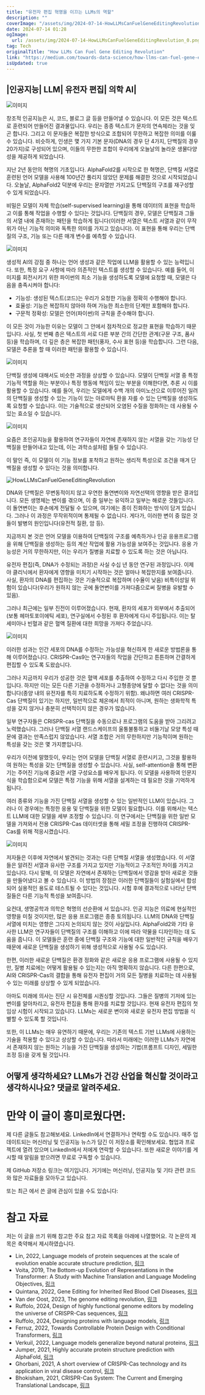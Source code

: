 ```yaml
---
title: "유전자 편집 혁명을 이끄는 LLMs의 역할"
description: ""
coverImage: "/assets/img/2024-07-14-HowLLMsCanFuelGeneEditingRevolution_0.png"
date: 2024-07-14 01:28
ogImage:
  url: /assets/img/2024-07-14-HowLLMsCanFuelGeneEditingRevolution_0.png
tag: Tech
originalTitle: "How LLMs Can Fuel Gene Editing Revolution"
link: "https://medium.com/towards-data-science/how-llms-can-fuel-gene-editing-revolution-1b15663f697c"
isUpdated: true
---
```


## |인공지능| LLM| 유전자 편집| 의학 AI|

![이미지](/assets/img/2024-07-14-HowLLMsCanFuelGeneEditingRevolution_0.png)

창조적 인공지능은 시, 코드, 블로그 글 등을 만들어낼 수 있습니다. 이 모든 것은 텍스트로 훈련되어 만들어진 결과물입니다. 우리는 종종 텍스트가 문자의 연속체라는 것을 잊곤 합니다. 그리고 이 문자들은 복잡한 방식으로 조합되어 무한하고 복잡한 의미를 이룰 수 있습니다. 비슷하게, 인생은 몇 가지 기본 문자(DNA의 경우 단 4가지, 단백질의 경우 20가지)로 구성되어 있으며, 이들의 무한한 조합이 우리에게 오늘날의 놀라운 생물다양성을 제공하게 되었습니다.

지난 2년 동안의 혁명의 기초입니다. AlphaFold2를 시작으로 한 혁명은, 단백질 서열로 훈련된 언어 모델을 사용해 100년간 풀리지 않았던 문제를 해결한 것으로 시작되었습니다. 오늘날, AlphaFold2 덕분에 우리는 문자열만 가지고도 단백질의 구조를 재구성할 수 있게 되었습니다.

<!-- cozy-coder - 수평 -->

<ins class="adsbygoogle"
     style="display:block"
     data-ad-client="ca-pub-4877378276818686"
     data-ad-slot="1107185301"
     data-ad-format="auto"
     data-full-width-responsive="true"></ins>

<script>
     (adsbygoogle = window.adsbygoogle || []).push({});
</script>

비밀은 모델이 자체 학습(self-supervised learning)을 통해 데이터의 표현을 학습하고 이를 통해 작업을 수행할 수 있다는 것입니다. 단백질의 경우, 모델은 단백질과 그들의 서열 내에 존재하는 패턴을 학습하게 됩니다(이러한 서열은 텍스트 서열과 같이 무작위가 아닌 기능적 의미와 독특한 의미를 가지고 있습니다). 이 표현을 통해 우리는 단백질의 구조, 기능 또는 다른 매개 변수를 예측할 수 있습니다.

![이미지](/assets/img/2024-07-14-HowLLMsCanFuelGeneEditingRevolution_1.png)

생성적 AI의 강점 중 하나는 언어 생성과 같은 작업에 LLM을 활용할 수 있는 능력입니다. 또한, 특정 요구 사항에 따라 의존적인 텍스트를 생성할 수 있습니다. 예를 들어, 이미지를 회전시키기 위한 파이썬의 최소 기능을 생성하도록 모델에 요청할 때, 모델은 다음을 충족시켜야 합니다:

- 기능성: 생성된 텍스트(코드)는 우리가 요청한 기능을 정확히 수행해야 합니다.
- 효율성: 기능은 복잡하지 않아야 하며 가능한 최소한의 단계만 포함해야 합니다.
- 구문적 정확성: 모델은 언어(파이썬)의 규칙을 준수해야 합니다.

<!-- cozy-coder - 수평 -->

<ins class="adsbygoogle"
     style="display:block"
     data-ad-client="ca-pub-4877378276818686"
     data-ad-slot="1107185301"
     data-ad-format="auto"
     data-full-width-responsive="true"></ins>

<script>
     (adsbygoogle = window.adsbygoogle || []).push({});
</script>

이 모든 것이 가능한 이유는 모델이 그 안에서 점차적으로 정교한 표현을 학습하기 때문입니다. 사실, 첫 번째 층은 텍스트의 서로 다른 부분 간의 간단한 관계(구문 구조, 품사 등)을 학습하며, 더 깊은 층은 복잡한 패턴(풍자, 수사 표현 등)을 학습합니다. 그런 다음, 모델은 추론을 할 때 이러한 패턴을 활용할 수 있습니다.

![이미지](/assets/img/2024-07-14-HowLLMsCanFuelGeneEditingRevolution_2.png)

단백질 생성에 대해서도 비슷한 과정을 상상할 수 있습니다. 모델이 단백질 서열 중 특정 기능적 역할을 하는 부분이나 특정 행동에 책임이 있는 부분을 이해한다면, 추론 시 이를 활용할 수 있습니다. 예를 들어, 우리는 모델에게 수백 개의 아미노산으로 이루어진 일려의 단백질을 생성할 수 있는 기능이 있는 아로마틱 환을 자를 수 있는 단백질을 생성하도록 요청할 수 있습니다. 이는 기술적으로 생산되어 오염된 수질을 정화하는 데 사용될 수 있는 효소일 수 있습니다.

![이미지](/assets/img/2024-07-14-HowLLMsCanFuelGeneEditingRevolution_3.png)

<!-- cozy-coder - 수평 -->

<ins class="adsbygoogle"
     style="display:block"
     data-ad-client="ca-pub-4877378276818686"
     data-ad-slot="1107185301"
     data-ad-format="auto"
     data-full-width-responsive="true"></ins>

<script>
     (adsbygoogle = window.adsbygoogle || []).push({});
</script>

요즘은 초인공지능을 활용하여 연구자들이 자연에 존재하지 않는 서열을 갖는 기능성 단백질을 만들어내고 있는데, 이는 과학소설처럼 들릴 수 있습니다.

이 말인 즉, 이 모델이 이 기능 정보를 포착하고 원하는 생리적 특성으로 조건을 매겨 단백질을 생성할 수 있다는 것을 의미합니다.

![HowLLMsCanFuelGeneEditingRevolution](/assets/img/2024-07-14-HowLLMsCanFuelGeneEditingRevolution_4.png)

DNA와 단백질은 무변동적이지 않고 우연한 돌연변이와 자연선택의 영향을 받은 결과입니다. 모든 생명체는 변이를 겪으며, 이 중 일부는 유익하고 일부는 해로운 것들입니다. 이 돌연변이는 후손에게 전달될 수 있으며, 여기에는 종이 진화하는 방식이 담겨 있습니다. 그러나 이 과정은 무작위적이며 통제될 수 없습니다. 게다가, 이러한 변이 중 많은 것들이 발병의 원인입니다(유전적 질환, 암 등).

<!-- cozy-coder - 수평 -->

<ins class="adsbygoogle"
     style="display:block"
     data-ad-client="ca-pub-4877378276818686"
     data-ad-slot="1107185301"
     data-ad-format="auto"
     data-full-width-responsive="true"></ins>

<script>
     (adsbygoogle = window.adsbygoogle || []).push({});
</script>

지금까지 본 것은 언어 모델을 이용하여 단백질의 구조를 예측하거나 인공 응용프로그램을 위해 단백질을 생성하는 등의 계산 작업에 활용 가능성을 보여주는 것입니다. 응용 가능성은 거의 무한하지만, 이는 우리가 질병을 치료할 수 있도록 하는 것은 아닙니다.

유전자 편집(즉, DNA가 수정되는 과정)은 사실 수십 년 동안 연구된 과정입니다. 이제야 클리닉에서 환자에게 영향을 미치기 시작하는 것은 얼마나 복잡한지를 보여줍니다. 사실, 환자의 DNA를 편집하는 것은 기술적으로 복잡하며 (수율이 낮음) 비특이성일 위험이 있습니다(우리가 원하지 않는 곳에 돌연변이를 가져다줌으로써 질병을 유발할 수 있음).

그러나 최근에는 일부 진전이 이루어졌습니다. 현재, 환자의 세포가 외부에서 추출되어 (보통 헤마토포이에틱 세포), 연구실에서 수정된 후 환자에게 다시 주입됩니다. 이는 탈세미아나 빈혈과 같은 혈액 질환에 대한 희망을 가져다 주었습니다.

![이미지](/assets/img/2024-07-14-HowLLMsCanFuelGeneEditingRevolution_5.png)

<!-- cozy-coder - 수평 -->

<ins class="adsbygoogle"
     style="display:block"
     data-ad-client="ca-pub-4877378276818686"
     data-ad-slot="1107185301"
     data-ad-format="auto"
     data-full-width-responsive="true"></ins>

<script>
     (adsbygoogle = window.adsbygoogle || []).push({});
</script>

이러한 성과는 인간 세포의 DNA를 수정하는 가능성을 혁신하게 한 새로운 방법론을 통해 이루어졌습니다. CRISPR-Cas9는 연구자들의 작업을 간단하고 튼튼하며 간결하게 편집할 수 있도록 도왔습니다.

그러나 지금까지 우리가 성공한 것은 혈액 세포를 추출하여 수정하고 다시 주입한 것 뿐입니다. 하지만 이는 모든 다른 기관을 수정하거나 고형종양에 달할 수 없다는 것을 의미합니다(종양 내의 유전자를 특히 치료하도록 수정하기 위함). 왜냐하면 여러 CRISPR-Cas 단백질이 있기는 하지만, 일반적으로 체온에서 최적이 아니며, 원하는 생화학적 특성을 갖지 않거나 충분히 선택적이지 않은 경우가 많습니다.

일부 연구자들은 CRISPR-cas 단백질을 수동으로나 프로그램의 도움을 받아 그리려고 노력했습니다. 그러나 단백질 서열 랜드스케이프의 울퉁불퉁하고 비둘기날 모양 특성 때문에 결과는 만족스럽지 않았습니다. 서열 조합은 거의 무한하지만 기능적이며 원하는 특성을 갖는 것은 몇 가지뿐입니다.

우리가 이전에 말했듯이, 우리는 언어 모델을 단백질 서열로 훈련시키고, 그것을 활용하여 원하는 특성을 갖는 단백질을 생성할 수 있습니다. 사실, self-attention을 통해 변환기는 주어진 기능에 중요한 서열 구성요소를 배우게 됩니다. 이 모델을 사용하여 인문지식을 학습함으로써 모델은 특정 기능을 위해 서열을 설계하는 데 필요한 것을 기억하게 됩니다.

<!-- cozy-coder - 수평 -->

<ins class="adsbygoogle"
     style="display:block"
     data-ad-client="ca-pub-4877378276818686"
     data-ad-slot="1107185301"
     data-ad-format="auto"
     data-full-width-responsive="true"></ins>

<script>
     (adsbygoogle = window.adsbygoogle || []).push({});
</script>

여러 종류와 기능을 가진 단백질 서열을 생성할 수 있는 일반적인 LLM이 있습니다. 그러나 이 경우에는 특정한 응용 및 단백질을 위한 모델이 필요합니다. 이를 위해서는 텍스트 LLM에 대한 모델을 세부 조정할 수 있습니다. 이 연구에서는 단백질을 위한 일반 모델을 가져와서 전용 CRISPR-Cas 데이터셋을 통해 세밀 조정을 진행하여 CRISPR-Cas를 위해 적응시켰습니다.

![이미지](/assets/img/2024-07-14-HowLLMsCanFuelGeneEditingRevolution_6.png)

저자들은 이후에 자연에서 발견되는 것과는 다른 단백질 서열을 생성했습니다. 이 서열들은 알려진 서열과 유사한 구조를 가지고 있지만 기능적이고 구조적인 차이를 가지고 있습니다. 다시 말해, 이 모델은 자연에서 존재하는 단백질에서 영감을 받아 새로운 것들을 만들어냈다고 볼 수 있습니다. 이 방법의 장점은 이러한 단백질들이 실험실에서 합성되어 실용적인 용도로 테스트될 수 있다는 것입니다. 시험 후에 결과적으로 나타난 단백질들은 다른 기능적 특성을 보여줍니다.

요컨대, 생명공학과 의학은 혁명의 선순환에 서 있습니다. 인공 지능은 의료에 현실적인 영향을 미칠 것이지만, 많은 응용 프로그램은 종종 토의됩니다. LLM의 DNA와 단백질 서열에 미치는 영향은 그다지 논의되지 않는 것이 사실입니다. AlphaFold2와 기타 유사한 LLM은 연구자들이 단백질의 구조를 이해하고 이에 따라 약물을 디자인하는 데 도움을 줍니다. 이 모델들은 훈련 중에 단백질 구조와 기능에 대한 일반적인 규칙을 배우기 때문에 새로운 단백질을 생성하기 위해 생성적으로 사용될 수도 있습니다.

<!-- cozy-coder - 수평 -->

<ins class="adsbygoogle"
     style="display:block"
     data-ad-client="ca-pub-4877378276818686"
     data-ad-slot="1107185301"
     data-ad-format="auto"
     data-full-width-responsive="true"></ins>

<script>
     (adsbygoogle = window.adsbygoogle || []).push({});
</script>

한편, 이러한 새로운 단백질은 환경 정화와 같은 새로운 응용 프로그램에 사용될 수 있지만, 질병 치료에는 어떻게 활용될 수 있는지는 아직 명확하지 않습니다. 다른 한편으로, AI와 CRISPR-Cas의 결합을 통해 유전자 편집이 거의 모든 질병을 치료하는 데 사용될 수 있는 미래를 상상할 수 있게 되었습니다.

아마도 미래에 의사는 진단 시 유전체를 시퀀싱할 것입니다. 그들은 질병의 기저에 있는 변이를 알아차리고, 유전자 편집을 통해 환자를 치료할 것입니다. 현재 유전자 편집의 첫 임상 시험이 시작되고 있습니다. LLMs는 새로운 변이와 새로운 유전자 편집 방법을 식별할 수 있도록 할 것입니다.

또한, 이 LLMs는 매우 유연하기 때문에, 우리는 기존의 텍스트 기반 LLMs에 사용하는 기술을 적용할 수 있다고 상상할 수 있습니다. 따라서 미래에는 이러한 LLMs가 자연에서 존재하지 않는 원하는 기능을 가진 단백질을 생성하는 기법(프롬프트 디자인, 세밀한 조정 등)을 갖게 될 것입니다.

## 어떻게 생각하세요? LLMs가 건강 산업을 혁신할 것이라고 생각하시나요? 댓글로 알려주세요.

<!-- cozy-coder - 수평 -->

<ins class="adsbygoogle"
     style="display:block"
     data-ad-client="ca-pub-4877378276818686"
     data-ad-slot="1107185301"
     data-ad-format="auto"
     data-full-width-responsive="true"></ins>

<script>
     (adsbygoogle = window.adsbygoogle || []).push({});
</script>

# 만약 이 글이 흥미로웠다면:

제 다른 글들도 참고해보세요. LinkedIn에서 연결하거나 연락할 수도 있습니다. 매주 업데이트되는 머신러닝 및 인공지능 뉴스가 담긴 이 저장소를 확인해보세요. 협업과 프로젝트에 열려 있으며 LinkedIn에서 저에게 연락할 수 있습니다. 또한 새로운 이야기를 게시할 때 알림을 받으려면 무료로 구독할 수 있습니다.

제 GitHub 저장소 링크는 여기입니다. 거기에는 머신러닝, 인공지능 및 기타 관련 코드와 많은 자료들을 모아두고 있습니다.

또는 최근 에서 쓴 글에 관심이 있을 수도 있습니다:

<!-- cozy-coder - 수평 -->

<ins class="adsbygoogle"
     style="display:block"
     data-ad-client="ca-pub-4877378276818686"
     data-ad-slot="1107185301"
     data-ad-format="auto"
     data-full-width-responsive="true"></ins>

<script>
     (adsbygoogle = window.adsbygoogle || []).push({});
</script>

# 참고 자료

저는 이 글을 쓰기 위해 참고한 주요 참고 자료 목록을 아래에 나열했어요. 각 논문의 제목은 축약해서 제시하였습니다.

- Lin, 2022, Language models of protein sequences at the scale of evolution enable accurate structure prediction, [링크](링크)
- Voita, 2019, The Bottom-up Evolution of Representations in the Transformer: A Study with Machine Translation and Language Modeling Objectives, [링크](링크)
- Quintana, 2022, Gene Editing for Inherited Red Blood Cell Diseases, [링크](링크)
- Van der Oost, 2023, The genome editing revolution, [링크](링크)
- Ruffolo, 2024, Design of highly functional genome editors by modeling the universe of CRISPR-Cas sequences, [링크](링크)
- Ruffolo, 2024, Designing proteins with language models, [링크](링크)
- Ferruz, 2022, Towards Controllable Protein Design with Conditional Transformers, [링크](링크)
- Verkuil, 2022, Language models generalize beyond natural proteins, [링크](링크)
- Jumper, 2021, Highly accurate protein structure prediction with AlphaFold, [링크](링크)
- Ghorbani, 2021, A short overview of CRISPR-Cas technology and its application in viral disease control, [링크](링크)
- Bhokisham, 2021, CRISPR-Cas System: The Current and Emerging Translational Landscape, [링크](링크)
